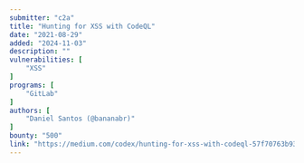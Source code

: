 ```yaml
---
submitter: "c2a"
title: "Hunting for XSS with CodeQL"
date: "2021-08-29"
added: "2024-11-03"
description: ""
vulnerabilities: [
    "XSS"
]
programs: [
    "GitLab"
]
authors: [
    "Daniel Santos (@bananabr)"
]
bounty: "500"
link: "https://medium.com/codex/hunting-for-xss-with-codeql-57f70763b938"
---
```




